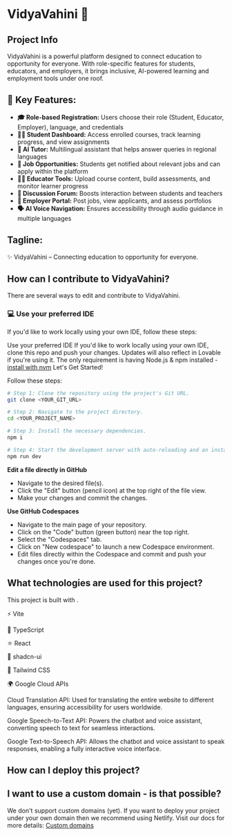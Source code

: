 # VidyaVahini 🚀

## Project Info

VidyaVahini is a powerful platform designed to connect education to opportunity for everyone. With role-specific features for students, educators, and employers, it brings inclusive, AI-powered learning and employment tools under one roof.

## 🎯 Key Features:

-   **🎓 Role-based Registration:** Users choose their role (Student, Educator, Employer), language, and credentials
-   **🧑‍🎓 Student Dashboard:** Access enrolled courses, track learning progress, and view assignments
-   **🤖 AI Tutor:** Multilingual assistant that helps answer queries in regional languages
-   **💼 Job Opportunities:** Students get notified about relevant jobs and can apply within the platform
-   **👩‍🏫 Educator Tools:** Upload course content, build assessments, and monitor learner progress
-   **💬 Discussion Forum:** Boosts interaction between students and teachers
-   **🏢 Employer Portal:** Post jobs, view applicants, and assess portfolios
-   **🗣️ AI Voice Navigation:** Ensures accessibility through audio guidance in multiple languages

## Tagline:

✨ VidyaVahini – Connecting education to opportunity for everyone.

## How can I contribute to VidyaVahini? 

There are several ways to edit and contribute to VidyaVahini.

### 💻 Use your preferred IDE

If you'd like to work locally using your own IDE, follow these steps:

Use your preferred IDE
If you'd like to work locally using your own IDE, clone this repo and push your changes. Updates will also reflect in Lovable if you're using it.
The only requirement is having Node.js & npm installed - [install with nvm](https://github.com/nvm-sh/nvm#installing-and-updating)
Let's Get Started!

Follow these steps:

```sh
# Step 1: Clone the repository using the project's Git URL.
git clone <YOUR_GIT_URL>

# Step 2: Navigate to the project directory.
cd <YOUR_PROJECT_NAME>

# Step 3: Install the necessary dependencies.
npm i

# Step 4: Start the development server with auto-reloading and an instant preview.
npm run dev
```

**Edit a file directly in GitHub**

- Navigate to the desired file(s).
- Click the "Edit" button (pencil icon) at the top right of the file view.
- Make your changes and commit the changes.

**Use GitHub Codespaces**

- Navigate to the main page of your repository.
- Click on the "Code" button (green button) near the top right.
- Select the "Codespaces" tab.
- Click on "New codespace" to launch a new Codespace environment.
- Edit files directly within the Codespace and commit and push your changes once you're done.

## What technologies are used for this project?

This project is built with .

⚡ Vite

🧠 TypeScript

⚛️ React

🎨 shadcn-ui

🌈 Tailwind CSS

🌍 Google Cloud APIs

Cloud Translation API: Used for translating the entire website to different languages, ensuring accessibility for users worldwide.

Google Speech-to-Text API: Powers the chatbot and voice assistant, converting speech to text for seamless interactions.

Google Text-to-Speech API: Allows the chatbot and voice assistant to speak responses, enabling a fully interactive voice interface.
## How can I deploy this project?


## I want to use a custom domain - is that possible?

We don't support custom domains (yet). If you want to deploy your project under your own domain then we recommend using Netlify. Visit our docs for more details: [Custom domains](https://docs.lovable.dev/tips-tricks/custom-domain/)
